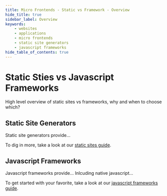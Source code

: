 ```yaml
---
title: Micro Frontends - Static vs Framework - Overview
hide_title: true
sidebar_label: Overview
keywords:
    - websites
    - applications
    - micro frontends
    - static site generators
    - javascript frameworks
hide_table_of_contents: true
---
```


# Static Sties vs Javascript Frameworks

High level overview of static sites vs frameworks, why and when to choose which?

## Static Site Generators

Static site generators provide...  

To dig in more, take a look at our [static sites guide](static-sites/overview).

## Javascript Frameworks

Javascript frameworks provide...  Inlcuding native javascript...  

To get started with your favorite, take a look at our [javascript frameworks guide](js-frameworks/overview).
